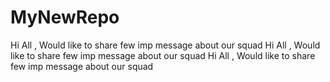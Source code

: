 # MyNewRepo

Hi All , Would like to share few imp message about our squad
Hi All , Would like to share few imp message about our squad
Hi All , Would like to share few imp message about our squad
